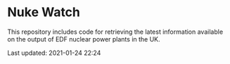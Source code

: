 # Nuke Watch

This repository includes code for retrieving the latest information available on the output of EDF nuclear power plants in the UK.

Last updated: 2021-01-24 22:24